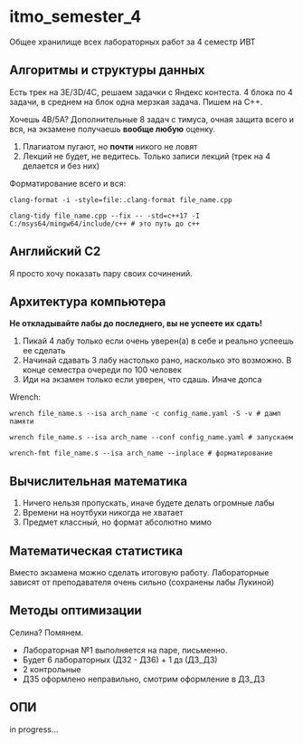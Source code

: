 # itmo_semester_4
Общее хранилище всех лабораторных работ за 4 семестр ИВТ

## Алгоритмы и структуры данных

Есть трек на 3E/3D/4C, решаем задачки с Яндекс контеста. 4 блока по 4 задачи, в среднем на блок одна мерзкая задача. Пишем на С++.

Хочешь 4B/5A? Дополнительные 8 задач с тимуса, очная защита всего и вся, на экзамене получаешь **вообще любую** оценку.

1. Плагиатом пугают, но **почти** никого не ловят
2. Лекций не будет, не ведитесь. Только записи лекций (трек на 4 делается и без них)

Форматирование всего и вся:
```
clang-format -i -style=file:.clang-format file_name.cpp
```
```
clang-tidy file_name.cpp --fix -- -std=c++17 -I C:/msys64/mingw64/include/c++ # это путь до с++
```

## Английский C2

Я просто хочу показать пару своих сочинений. 

## Архитектура компьютера

**Не откладывайте лабы до последнего, вы не успеете их сдать!**

1. Пикай 4 лабу только если очень уверен(а) в себе и реально успеешь ее сделать
2. Начинай сдавать 3 лабу настолько рано, насколько это возможно. В конце семестра очереди по 100 человек
3. Иди на экзамен только если уверен, что сдашь. Иначе допса

Wrench:
```
wrench file_name.s --isa arch_name -c config_name.yaml -S -v # дамп памяти
```
```
wrench file_name.s --isa arch_name --conf config_name.yaml # запускаем
```
```
wrench-fmt file_name.s --isa arch_name --inplace # форматирование
```

## Вычислительная математика 

1. Ничего нельзя пропускать, иначе будете делать огромные лабы
2. Времени на ноутбуки никогда не хватает
3. Предмет классный, но формат абсолютно мимо

## Математическая статистика

Вместо экзамена можно сделать итоговую работу. Лабораторные зависят от преподавателя очень сильно (сохранены лабы Лукиной)

## Методы оптимизации

Селина? Помянем.  
- Лабораторная №1 выполняется на паре, письменно.
- Будет 6 лабораторных (ДЗ2 - ДЗ6) + 1 дз (ДЗ_ДЗ)
- 2 контрольные
- ДЗ5 оформлено неправильно, смотрим оформление в ДЗ_ДЗ

## ОПИ

in progress...
